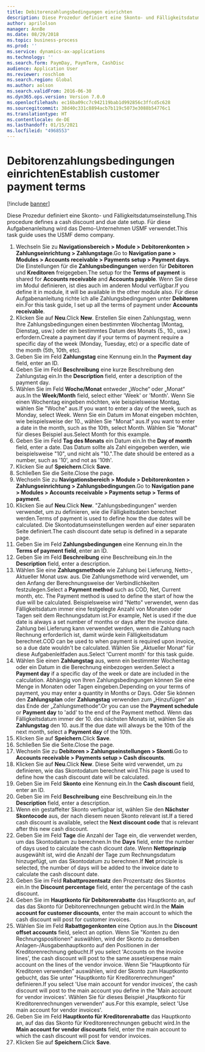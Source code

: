 ```yaml
---
title: Debitorenzahlungsbedingungen einrichten
description: Diese Prozedur definiert eine Skonto- und Fälligkeitsdatumseinstellung.
author: aprilolson
manager: AnnBe
ms.date: 08/29/2018
ms.topic: business-process
ms.prod: ''
ms.service: dynamics-ax-applications
ms.technology: ''
ms.search.form: PaymDay, PaymTerm, CashDisc
audience: Application User
ms.reviewer: roschlom
ms.search.region: Global
ms.author: aolson
ms.search.validFrom: 2016-06-30
ms.dyn365.ops.version: Version 7.0.0
ms.openlocfilehash: ec16ba09cc7c942119bab1d992856c3ffcd5c628
ms.sourcegitcommit: 38d40c331c8894acb7b119c5073e3088b54776c1
ms.translationtype: HT
ms.contentlocale: de-DE
ms.lasthandoff: 01/15/2021
ms.locfileid: "4968553"
---
```

# <a name="establish-customer-payment-terms"></a><span data-ttu-id="edff5-103">Debitorenzahlungsbedingungen einrichten</span><span class="sxs-lookup"><span data-stu-id="edff5-103">Establish customer payment terms</span></span>

[!include [banner](../../includes/banner.md)]

<span data-ttu-id="edff5-104">Diese Prozedur definiert eine Skonto- und Fälligkeitsdatumseinstellung.</span><span class="sxs-lookup"><span data-stu-id="edff5-104">This procedure defines a cash discount and due date setup.</span></span> <span data-ttu-id="edff5-105">Für diese Aufgabenanleitung wird das Demo-Unternehmen USMF verwendet.</span><span class="sxs-lookup"><span data-stu-id="edff5-105">This task guide uses the USMF demo company.</span></span>

1. <span data-ttu-id="edff5-106">Wechseln Sie zu **Navigationsbereich > Module > Debitorenkonten > Zahlungseinrichtung > Zahlungstage**.</span><span class="sxs-lookup"><span data-stu-id="edff5-106">Go to **Navigation pane > Modules > Accounts receivable > Payments setup > Payment days**.</span></span> <span data-ttu-id="edff5-107">Die Einstellungen für die **Zahlungsbedingungen** werden für **Debitoren** und **Kreditoren** freigegeben.</span><span class="sxs-lookup"><span data-stu-id="edff5-107">The setup for the **Terms of payment** is shared for **Accounts receivable** and **Accounts payable**.</span></span> <span data-ttu-id="edff5-108">Wenn Sie diese im Modul definieren, ist dies auch im anderen Modul verfügbar.</span><span class="sxs-lookup"><span data-stu-id="edff5-108">If you define it in module, it will be available in the other module also.</span></span> <span data-ttu-id="edff5-109">Für diese Aufgabenanleitung richte ich alle Zahlungsbedingungen unter **Debitoren** ein.</span><span class="sxs-lookup"><span data-stu-id="edff5-109">For this task guide, I set up all the terms of payment under **Accounts receivable**.</span></span>
2. <span data-ttu-id="edff5-110">Klicken Sie auf **Neu**.</span><span class="sxs-lookup"><span data-stu-id="edff5-110">Click **New**.</span></span> <span data-ttu-id="edff5-111">Erstellen Sie einen Zahlungstag, wenn Ihre Zahlungsbedingungen einen bestimmten Wochentag (Montag, Dienstag, usw.) oder ein bestimmtes Datum des Monats (5., 10., usw.) erfordern.</span><span class="sxs-lookup"><span data-stu-id="edff5-111">Create a payment day if your terms of payment require a specific day of the week (Monday, Tuesday, etc) or a specific date of the month (5th, 10th, etc).</span></span> 
3. <span data-ttu-id="edff5-112">Geben Sie im Feld **Zahlungstag** eine Kennung ein.</span><span class="sxs-lookup"><span data-stu-id="edff5-112">In the **Payment day** field, enter an ID.</span></span>
4. <span data-ttu-id="edff5-113">Geben Sie im Feld **Beschreibung** eine kurze Beschreibung den Zahlungstag ein.</span><span class="sxs-lookup"><span data-stu-id="edff5-113">In the **Description** field, enter a description of the payment day.</span></span>
5. <span data-ttu-id="edff5-114">Wählen Sie im Feld **Woche/Monat** entweder „Woche“ oder „Monat“ aus.</span><span class="sxs-lookup"><span data-stu-id="edff5-114">In the **Week/Month** field, select either 'Week' or 'Month'.</span></span> <span data-ttu-id="edff5-115">Wenn Sie einen Wochentag eingeben möchten, wie beispielsweise Montag, wählen Sie "Woche" aus.</span><span class="sxs-lookup"><span data-stu-id="edff5-115">If you want to enter a day of the week, such as Monday, select Week.</span></span> <span data-ttu-id="edff5-116">Wenn Sie ein Datum im Monat eingeben möchten, wie beispielsweise der 10., wählen Sie "Monat" aus.</span><span class="sxs-lookup"><span data-stu-id="edff5-116">If you want to enter a date in the month, such as the 10th, select Month.</span></span> <span data-ttu-id="edff5-117">Wählen Sie "Monat" für dieses Beispiel aus.</span><span class="sxs-lookup"><span data-stu-id="edff5-117">Select Month for this example.</span></span> 
6. <span data-ttu-id="edff5-118">Geben Sie im Feld **Tag des Monats** ein Datum ein.</span><span class="sxs-lookup"><span data-stu-id="edff5-118">In the **Day of month** field, enter a date.</span></span> <span data-ttu-id="edff5-119">Das Datum sollte als Zahl eingegeben werden, wie beispielsweise "10", und nicht als "10.".</span><span class="sxs-lookup"><span data-stu-id="edff5-119">The date should be entered as a number, such as '10', and not as '10th'.</span></span> 
7. <span data-ttu-id="edff5-120">Klicken Sie auf **Speichern**.</span><span class="sxs-lookup"><span data-stu-id="edff5-120">Click **Save**.</span></span>
8. <span data-ttu-id="edff5-121">Schließen Sie die Seite.</span><span class="sxs-lookup"><span data-stu-id="edff5-121">Close the page.</span></span>
9. <span data-ttu-id="edff5-122">Wechseln Sie zu **Navigationsbereich > Module > Debitorenkonten > Zahlungseinrichtung > Zahlungsbedingungen**.</span><span class="sxs-lookup"><span data-stu-id="edff5-122">Go to **Navigation pane > Modules > Accounts receivable > Payments setup > Terms of payment**.</span></span>
10. <span data-ttu-id="edff5-123">Klicken Sie auf **Neu**.</span><span class="sxs-lookup"><span data-stu-id="edff5-123">Click **New**.</span></span> <span data-ttu-id="edff5-124">"Zahlungsbedingungen" werden verwendet, um zu definieren, wie die Fälligkeitsdaten berechnet werden.</span><span class="sxs-lookup"><span data-stu-id="edff5-124">Terms of payment is used to define how the due dates will be calculated.</span></span> <span data-ttu-id="edff5-125">Die Skontodatumseinstellungen werden auf einer separaten Seite definiert.</span><span class="sxs-lookup"><span data-stu-id="edff5-125">The cash discount date setup is defined in a separate page.</span></span> 
11. <span data-ttu-id="edff5-126">Geben Sie im Feld **Zahlungsbedingungen** eine Kennung ein.</span><span class="sxs-lookup"><span data-stu-id="edff5-126">In the **Terms of payment field**, enter an ID.</span></span>
12. <span data-ttu-id="edff5-127">Geben Sie im Feld **Beschreibung** eine Beschreibung ein.</span><span class="sxs-lookup"><span data-stu-id="edff5-127">In the **Description** field, enter a description.</span></span>
13. <span data-ttu-id="edff5-128">Wählen Sie eine **Zahlungsmethode** wie Zahlung bei Lieferung, Netto-, Aktueller Monat usw. aus. Die Zahlungsmethode wird verwendet, um den Anfang der Berechnungsweise der Verbindlichkeiten festzulegen.</span><span class="sxs-lookup"><span data-stu-id="edff5-128">Select a **Payment method** such as COD, Net, Current month, etc. The Payment method is used to define the start of how the due will be calculated.</span></span> <span data-ttu-id="edff5-129">Beispielsweise wird "Netto" verwendet, wenn das Fälligkeitsdatum immer eine festgelegte Anzahl von Monaten oder Tagen seit dem Rechnungsdatum ist.</span><span class="sxs-lookup"><span data-stu-id="edff5-129">For example, Net is used if the due date is always a set number of months or days after the invoice date.</span></span> <span data-ttu-id="edff5-130">Zahlung bei Lieferung kann verwendet werden, wenn die Zahlung nach Rechnung erforderlich ist, damit würde kein Fälligkeitsdatum berechnet.</span><span class="sxs-lookup"><span data-stu-id="edff5-130">COD can be used to when payment is required upon invoice, so a due date wouldn't be calculated.</span></span> <span data-ttu-id="edff5-131">Wählen Sie „Aktueller Monat“ für diese Aufgabenleitfaden aus.</span><span class="sxs-lookup"><span data-stu-id="edff5-131">Select 'Current month' for this task guide.</span></span>  
14. <span data-ttu-id="edff5-132">Wählen Sie einen **Zahlungstag** aus, wenn ein bestimmter Wochentag oder ein Datum in die Berechnung einbezogen werden.</span><span class="sxs-lookup"><span data-stu-id="edff5-132">Select a **Payment day** if a specific day of the  week or date are included in the calculation.</span></span> <span data-ttu-id="edff5-133">Abhängig von Ihren Zahlungsbedingungen können Sie eine Menge in Monaten oder Tagen eingeben.</span><span class="sxs-lookup"><span data-stu-id="edff5-133">Depending on your terms of payment, you may enter a quantity in Months or Days.</span></span> <span data-ttu-id="edff5-134">Oder Sie können den **Zahlungsplan** oder **Zahlungstag** verwenden zum „Hinzufügen“ an das Ende der „Zahlungsmethode“.</span><span class="sxs-lookup"><span data-stu-id="edff5-134">Or you can use the **Payment schedule** or **Payment day** to 'add' to the end of the Payment method.</span></span> <span data-ttu-id="edff5-135">Wenn das Fälligkeitsdatum immer der 10. des nächsten Monats ist, wählen Sie als **Zahlungstag** den 10. aus.</span><span class="sxs-lookup"><span data-stu-id="edff5-135">If the due date will always be the 10th of the next month, select a **Payment day** of the 10th.</span></span> 
15. <span data-ttu-id="edff5-136">Klicken Sie auf **Speichern**.</span><span class="sxs-lookup"><span data-stu-id="edff5-136">Click **Save**.</span></span>
16. <span data-ttu-id="edff5-137">Schließen Sie die Seite.</span><span class="sxs-lookup"><span data-stu-id="edff5-137">Close the page.</span></span>
17. <span data-ttu-id="edff5-138">Wechseln Sie zu **Debitoren > Zahlungseinstellungen > Skonti**.</span><span class="sxs-lookup"><span data-stu-id="edff5-138">Go to **Accounts receivable > Payments setup > Cash discounts**.</span></span>
18. <span data-ttu-id="edff5-139">Klicken Sie auf **Neu**.</span><span class="sxs-lookup"><span data-stu-id="edff5-139">Click **New**.</span></span> <span data-ttu-id="edff5-140">Diese Seite wird verwendet, um zu definieren, wie das Skontodatum berechnet wird.</span><span class="sxs-lookup"><span data-stu-id="edff5-140">This page is used to define how the cash discount date will be calculated.</span></span> 
19. <span data-ttu-id="edff5-141">Geben Sie im Feld **Skonto** eine Kennung ein.</span><span class="sxs-lookup"><span data-stu-id="edff5-141">In the **Cash discount** field, enter an ID.</span></span>
20. <span data-ttu-id="edff5-142">Geben Sie im Feld **Beschreibung** eine Beschreibung ein.</span><span class="sxs-lookup"><span data-stu-id="edff5-142">In the **Description** field, enter a description.</span></span>
21. <span data-ttu-id="edff5-143">Wenn ein gestaffelter Skonto verfügbar ist, wählen Sie den **Nächster Skontocode** aus, der nach diesem neuen Skonto relevant ist.</span><span class="sxs-lookup"><span data-stu-id="edff5-143">If a tiered cash discount is available, select the **Next discount code** that is relevant after this new cash discount.</span></span>
22. <span data-ttu-id="edff5-144">Geben Sie im Feld **Tage** die Anzahl der Tage ein, die verwendet werden, um das Skontodatum zu berechnen.</span><span class="sxs-lookup"><span data-stu-id="edff5-144">In the **Days** field, enter the number of days used to calculate the cash dicount date.</span></span> <span data-ttu-id="edff5-145">Wenn **Nettoprinzip** ausgewählt ist, wird die Anzahl der Tage zum Rechnungsdatum hinzugefügt, um das Skontodatum zu berechnen.</span><span class="sxs-lookup"><span data-stu-id="edff5-145">If **Net** principle is selected, the number of days will be added to the invoice date to calculate the cash discount date.</span></span>  
23. <span data-ttu-id="edff5-146">Geben Sie im Feld **Rabattprozentsatz** den Prozentsatz des Skontos ein.</span><span class="sxs-lookup"><span data-stu-id="edff5-146">In the **Discount percentage** field, enter the percentage of the cash discount.</span></span>
24. <span data-ttu-id="edff5-147">Geben Sie im **Hauptkonto für Debitorenrabatte** das Hauptkonto an, auf das das Skonto für Debitorenrechnungen gebucht wird.</span><span class="sxs-lookup"><span data-stu-id="edff5-147">In the **Main account for customer discounts**, enter the main account to which the cash discount will post for customer invoices.</span></span>
25. <span data-ttu-id="edff5-148">Wählen Sie im Feld **Rabattgegenkonten** eine Option aus.</span><span class="sxs-lookup"><span data-stu-id="edff5-148">In the **Discount offset accounts** field, select an option.</span></span> <span data-ttu-id="edff5-149">Wenn Sie "Konten zu den Rechnungspositionen" auswählen, wird der Skonto zu denselben Anlagen-/Ausgabenhauptkonto auf den Positionen in der Kreditorenrechnung gebucht.</span><span class="sxs-lookup"><span data-stu-id="edff5-149">If you select 'Accounts on the invoice lines', the cash discount will post to the same asset/expense main account on the lines of the vendor invoice.</span></span> <span data-ttu-id="edff5-150">Wenn Sie "Hauptkonto für Kreditoren verwenden" auswählen, wird der Skonto zum Hauptkonto gebucht, das Sie unter "Hauptkonto für Kreditorenrechnungen" definieren.</span><span class="sxs-lookup"><span data-stu-id="edff5-150">If you select 'Use main account for vendor invoices', the cash discount will post to the main account you define in the 'Main account for vendor invoices'.</span></span> <span data-ttu-id="edff5-151">Wählen Sie für dieses Beispiel „Hauptkonto für Kreditorenrechnungen verwenden“ aus.</span><span class="sxs-lookup"><span data-stu-id="edff5-151">For this example, select 'Use main account for vendor invoices'.</span></span> 
26. <span data-ttu-id="edff5-152">Geben Sie im Feld **Hauptkonto für Kreditorenrabatte** das Hauptkonto an, auf das das Skonto für Kreditorenrechnungen gebucht wird.</span><span class="sxs-lookup"><span data-stu-id="edff5-152">In the **Main account for vendor discounts** field, enter the main account to which the cash discount will post for vendor invoices.</span></span>
27. <span data-ttu-id="edff5-153">Klicken Sie auf **Speichern**.</span><span class="sxs-lookup"><span data-stu-id="edff5-153">Click **Save**.</span></span>

